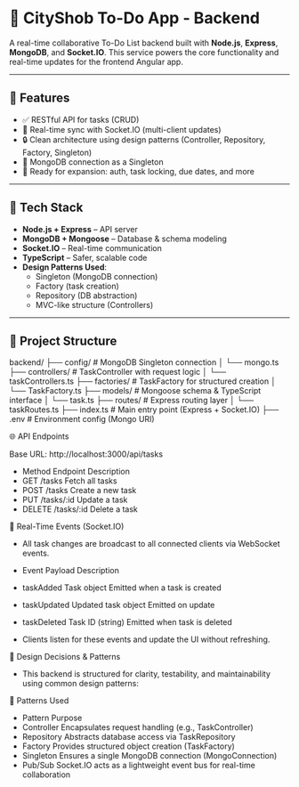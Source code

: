 # 🧠 CityShob To-Do App - Backend

A real-time collaborative To-Do List backend built with **Node.js**, **Express**, **MongoDB**, and **Socket.IO**. This service powers the core functionality and real-time updates for the frontend Angular app.

---

## 🚀 Features

- ✅ RESTful API for tasks (CRUD)
- 🔄 Real-time sync with Socket.IO (multi-client updates)
- 🔒 Clean architecture using design patterns (Controller, Repository, Factory, Singleton)
- 🧰 MongoDB connection as a Singleton
- 🧪 Ready for expansion: auth, task locking, due dates, and more

---

## 🧱 Tech Stack

- **Node.js + Express** – API server
- **MongoDB + Mongoose** – Database & schema modeling
- **Socket.IO** – Real-time communication
- **TypeScript** – Safer, scalable code
- **Design Patterns Used**:
  - Singleton (MongoDB connection)
  - Factory (task creation)
  - Repository (DB abstraction)
  - MVC-like structure (Controllers)

---

## 📁 Project Structure

backend/
├── config/          # MongoDB Singleton connection
│   └── mongo.ts
├── controllers/     # TaskController with request logic
│   └── taskControllers.ts
├── factories/       # TaskFactory for structured creation
│   └── TaskFactory.ts
├── models/          # Mongoose schema & TypeScript interface
│   └── task.ts
├── routes/          # Express routing layer
│   └── taskRoutes.ts
├── index.ts         # Main entry point (Express + Socket.IO)
├── .env             # Environment config (Mongo URI)


🌐 API Endpoints

Base URL: http://localhost:3000/api/tasks

- Method	Endpoint	Description
- GET	/tasks	Fetch all tasks
- POST	/tasks	Create a new task
- PUT	/tasks/:id	Update a task
- DELETE	/tasks/:id	Delete a task


📡 Real-Time Events (Socket.IO)
- All task changes are broadcast to all connected clients via WebSocket events.

- Event	Payload	Description
- taskAdded	Task object	Emitted when a task is created
- taskUpdated	Updated task object	Emitted on update
- taskDeleted	Task ID (string)	Emitted when task is deleted
- Clients listen for these events and update the UI without refreshing.


🧠 Design Decisions & Patterns
- This backend is structured for clarity, testability, and maintainability using common design patterns:

📐 Patterns Used
- Pattern	Purpose
- Controller	Encapsulates request handling (e.g., TaskController)
- Repository	Abstracts database access via TaskRepository
- Factory	Provides structured object creation (TaskFactory)
- Singleton	Ensures a single MongoDB connection (MongoConnection)
- Pub/Sub	Socket.IO acts as a lightweight event bus for real-time collaboration


